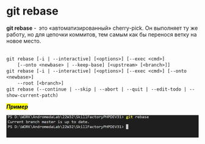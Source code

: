 # git rebase

**git rebase** -  это «автоматизированный» cherry-pick. 
Он выполняет ту же работу, но для цепочки коммитов, тем самым как бы перенося ветку на новое место.

```bash=

git rebase [-i | --interactive] [<options>] [--exec <cmd>]
	[--onto <newbase> | --keep-base] [<upstream> [<branch>]]
git rebase [-i | --interactive] [<options>] [--exec <cmd>] [--onto <newbase>]
	--root [<branch>]
git rebase (--continue | --skip | --abort | --quit | --edit-todo | --show-current-patch)

```

<mark>***Пример***</mark>

![git checkout](/pics/Rebase.png)
